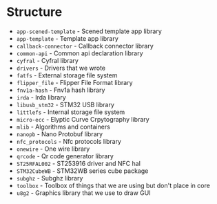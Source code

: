 # Structure

- `app-scened-template` - Scened template app library
- `app-template`        - Template app library
- `callback-connector`  - Callback connector library
- `common-api`          - Common api declaration library
- `cyfral`              - Cyfral library
- `drivers`             - Drivers that we wrote
- `fatfs`               - External storage file system
- `flipper_file`        - Flipper File Format library
- `fnv1a-hash`          - Fnv1a hash library
- `irda`                - Irda library
- `libusb_stm32`        - STM32 USB library
- `littlefs`            - Internal storage file system
- `micro-ecc`           - Elyptic Curve Crpytography library
- `mlib`                - Algorithms and containers
- `nanopb`              - Nano Protobuf library
- `nfc_protocols`       - Nfc protocols library
- `onewire`             - One wire library
- `qrcode`              - Qr code generator library
- `ST25RFAL002`         - ST253916 driver and NFC hal
- `STM32CubeWB`         - STM32WB series cube package
- `subghz`              - Subghz library
- `toolbox`             - Toolbox of things that we are using but don't place in core
- `u8g2`                - Graphics library that we use to draw GUI

